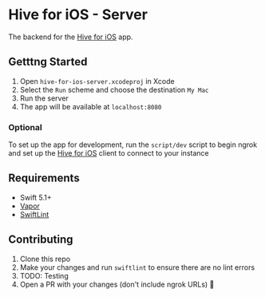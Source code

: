 # Hive for iOS - Server

The backend for the [Hive for iOS](https://github.com/josephroquedev/hive-for-ios) app.

## Getttng Started

1. Open `hive-for-ios-server.xcodeproj` in Xcode
2. Select the `Run` scheme and choose the destination `My Mac`
3. Run the server
4. The app will be available at `localhost:8080`

### Optional

To set up the app for development, run the `script/dev` script to begin ngrok and set up the [Hive for iOS](https://github.com/josephroquedev/hive-for-ios) client to connect to your instance


## Requirements

* Swift 5.1+
* [Vapor](https://github.com/vapor/vapor)
* [SwiftLint](https://github.com/realm/SwiftLint)

## Contributing

1. Clone this repo
2. Make your changes and run `swiftlint` to ensure there are no lint errors
3. TODO: Testing
4. Open a PR with your changes (don't include ngrok URLs) 🎉
